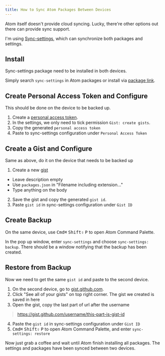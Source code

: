 ```yaml
---
title: How to Sync Atom Packages Between Devices
---
```


Atom itself doesn't provide cloud syncing. Lucky, there're other options out there can provide sync support.

I'm using [Sync-settings](https://atom.io/packages/sync-settings), which can synchronize both packages and settings.

## Install

Sync-settings package need to be installed in both devices.

Simply search `sync-settings` in Atom packages or install via [package link](https://atom.io/packages/sync-settings).

## Create Personal Access Token and Configure

This should be done on the device to be backed up.

1. Create a [personal access token](https://github.com/settings/tokens/new?scopes=gist).
2. In the settings, we only need to tick permission `Gist: create gists`.
3. Copy the generated `personal access token`
4. Paste to sync-settings configuration under `Personal Access Token`

## Create a Gist and Configure
Same as above, do it on the device that needs to be backed up

1. Create a new [gist](https://gist.github.com/)
  - Leave description empty
  - Use `packages.json` in "Filename including extension..."
  - Type anything on the body
2. Save the gist and copy the generated `gist id`.
3. Paste `gist id` in sync-settings configuration under `Gist ID`

## Create Backup

On the same device, use <kbd>Cmd⌘</kbd> <kbd>Shift⇧</kbd> <kbd>P</kbd> to open Atom Command Palette.

In the pop up window, enter `sync-settings` and choose `sync-settings: backup`. There should be a window notifying that the backup has been created.

## Restore from Backup
Now we need to get the same `gist id` and paste to the second device.

1. On the second device, go to [gist.github.com](https://gist.github.com).
2. Click "See all of your gists" on top right corner. The gist we created is saved in here
3. Open the gist, copy the last part of url after the username
> https://gist.github.com/username/this-part-is-gist-id
4. Paste the `gist id` in sync-settings configuration under `Gist ID`
5. <kbd>Cmd⌘</kbd> <kbd>Shift⇧</kbd> <kbd>P</kbd> to open Atom Command Palette, and enter `sync-settings: restore`

Now just grab a coffee and wait until Atom finish installing all packages. The settings and packages have been synced between two devices.
